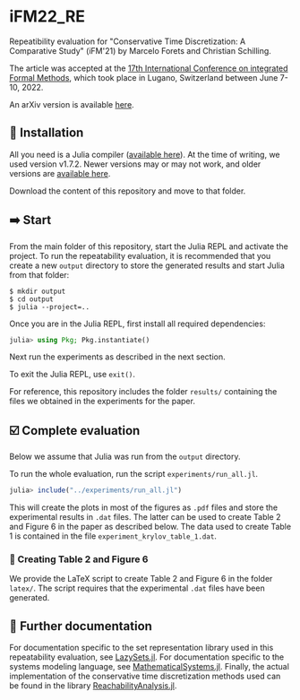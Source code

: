 # iFM22_RE

Repeatibility evaluation for "Conservative Time Discretization: A Comparative Study" (iFM'21) by Marcelo Forets and Christian Schilling.

The article was accepted at the [17th International Conference on integrated Formal Methods](https://ifm22.si.usi.ch/), which took place in Lugano, Switzerland between June 7-10, 2022.

An arXiv version is available [here](https://arxiv.org/abs/2111.01454).

## 💾 Installation

All you need is a Julia compiler ([available here](https://julialang.org/downloads/)).
At the time of writing, we used version v1.7.2.
Newer versions may or may not work, and older versions are [available here](https://julialang.org/downloads/oldreleases/).

Download the content of this repository and move to that folder.

## ➡️ Start

From the main folder of this repository, start the Julia REPL and activate the project.
To run the repeatability evaluation, it is recommended that you create a new `output` directory to store the generated results and start Julia from that folder:

```shell
$ mkdir output
$ cd output
$ julia --project=..
```

Once you are in the Julia REPL, first install all required dependencies:

```julia
julia> using Pkg; Pkg.instantiate()
```

Next run the experiments as described in the next section.

To exit the Julia REPL, use `exit()`.

For reference, this repository includes the folder `results/` containing the files we obtained in the experiments for the paper.

## ☑️ Complete evaluation

Below we assume that Julia was run from the `output` directory.

To run the whole evaluation, run the script `experiments/run_all.jl`.

```julia
julia> include("../experiments/run_all.jl")
```

This will create the plots in most of the figures as `.pdf` files  and store the experimental results in `.dat` files.
The latter can be used to create Table 2 and Figure 6 in the paper as described below.
The data used to create Table 1 is contained in the file `experiment_krylov_table_1.dat`.

### 📑 Creating Table 2 and Figure 6

We provide the LaTeX script to create Table 2 and Figure 6 in the folder `latex/`.
The script requires that the experimental `.dat` files have been generated.

## :notebook_with_decorative_cover: Further documentation

For documentation specific to the set representation library used in this repeatability evaluation, see [LazySets.jl](https://github.com/JuliaReach/LazySets.jl#lazysetsjl). For documentation specific to the systems modeling language, see [MathematicalSystems.jl](https://github.com/JuliaReach/MathematicalSystems.jl#mathematicalsystemsjl). Finally, the actual implementation of the conservative time discretization methods used can be found in the library [ReachabilityAnalysis.jl](https://github.com/JuliaReach/ReachabilityAnalysis.jl#reachabilityanalysisjl).
